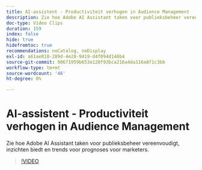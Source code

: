 ```yaml
---
title: AI-assistent - Productiviteit verhogen in Audience Management
description: Zie hoe Adobe AI Assistant taken voor publieksbeheer vereenvoudigt, inzichten biedt en trends voor prognoses voor marketers.
doc-type: Video Clips
duration: 159
index: false
hide: true
hidefromtoc: true
recommendations: noCatalog, noDisplay
exl-id: a61ae818-289d-4e28-9419-d4f094d146b4
source-git-commit: 90671959b653e120f93bca216a4da116a8f1c3bb
workflow-type: tm+mt
source-wordcount: '46'
ht-degree: 0%

---
```


# AI-assistent - Productiviteit verhogen in Audience Management

Zie hoe Adobe AI Assistant taken voor publieksbeheer vereenvoudigt, inzichten biedt en trends voor prognoses voor marketers.

<!-- 82_OS512_3442427_158_ai-assistant-boosting-productivity-in-audience-management -->
>[!VIDEO](https://video.tv.adobe.com/v/3458182/?learn=on&enablevpops=true)
